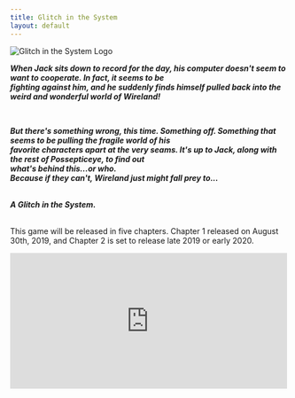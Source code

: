 ```yaml
---
title: Glitch in the System
layout: default
--- 
```

 <img src="{{relative}}../img/GitS%20Logo.png" alt="Glitch in the System Logo" title="Glitch in the System Logo">
  <article>
    <b>
      <i>
        <p>
          When Jack sits down to record for the day, his computer doesn't seem to want to cooperate. In fact, it seems
          to
          be<br />
          fighting against him, and he suddenly finds himself pulled back into the weird and wonderful world of
          Wireland!
        </p>
        <br />
        <p>But there's something wrong, this time. Something off. Something that seems to be pulling the fragile world
          of
          his<br>
          favorite characters apart at the very seams. It's up to Jack, along with the rest of Possepticeye, to find
          out<br>
          what's
          behind this...or who.<br> Because if they can't, Wireland just might fall prey to...</p>
        <br />
        A Glitch in the System.
        <br />
      </i>
    </b>
    <br />
    <p>This game will be released in five chapters. Chapter 1 released on August 30th, 2019, and Chapter 2 is set to
      release
      late 2019 or early 2020.
    </p>

  </article>
  <iframe src="https://widgets.gamejolt.com/package/v1?key=kFBwdRe5" width="500" height="245" frameborder="0"></iframe>
